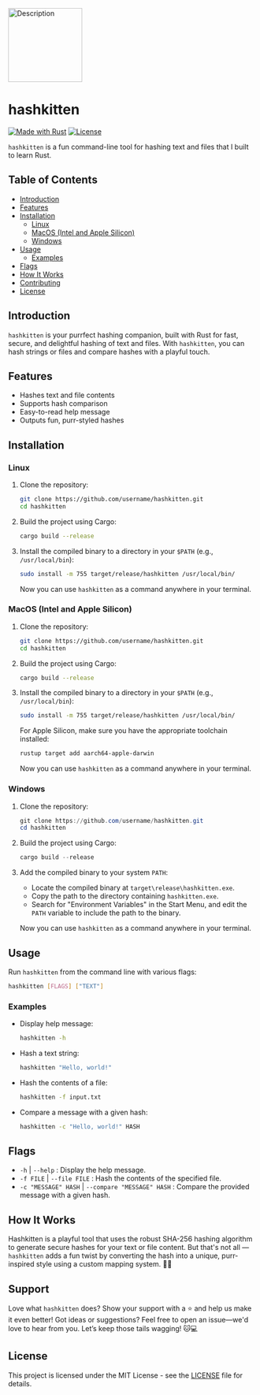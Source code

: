 <img src="https://media4.giphy.com/media/v1.Y2lkPTc5MGI3NjExZnByemp3MGJ5YzFhMHJ3djVueGI1cTNwYnFucjI3bWhrYnM2bDB4eiZlcD12MV9pbnRlcm5hbF9naWZfYnlfaWQmY3Q9Zw/vKH4mU0p1leRjYRyjx/giphy.webp" alt="Description" width="150">

# hashkitten

[![Made with Rust](https://img.shields.io/badge/made%20with-Rust-blue.svg)](https://www.rust-lang.org/)
[![License](https://img.shields.io/badge/license-MIT-green.svg)](LICENSE)

`hashkitten` is a fun command-line tool for hashing text and files that I built to learn Rust.

## Table of Contents

- [Introduction](#introduction)
- [Features](#features)
- [Installation](#installation)
  - [Linux](#linux)
  - [MacOS (Intel and Apple Silicon)](#macos-intel-and-apple-silicon)
  - [Windows](#windows)
- [Usage](#usage)
  - [Examples](#examples)
- [Flags](#flags)
- [How It Works](#how-it-works)
- [Contributing](#contributing)
- [License](#license)

## Introduction

`hashkitten` is your purrfect hashing companion, built with Rust for fast, secure, and delightful hashing of text and files. With `hashkitten`, you can hash strings or files and compare hashes with a playful touch.

## Features

- Hashes text and file contents
- Supports hash comparison
- Easy-to-read help message
- Outputs fun, purr-styled hashes

## Installation

### Linux

1. Clone the repository:
   ```bash
   git clone https://github.com/username/hashkitten.git
   cd hashkitten
   ```

2. Build the project using Cargo:
   ```bash
   cargo build --release
   ```

3. Install the compiled binary to a directory in your `$PATH` (e.g., `/usr/local/bin`):
   ```bash
   sudo install -m 755 target/release/hashkitten /usr/local/bin/
   ```

   Now you can use `hashkitten` as a command anywhere in your terminal.

### MacOS (Intel and Apple Silicon)

1. Clone the repository:
   ```bash
   git clone https://github.com/username/hashkitten.git
   cd hashkitten
   ```

2. Build the project using Cargo:
   ```bash
   cargo build --release
   ```

3. Install the compiled binary to a directory in your `$PATH` (e.g., `/usr/local/bin`):
   ```bash
   sudo install -m 755 target/release/hashkitten /usr/local/bin/
   ```

   For Apple Silicon, make sure you have the appropriate toolchain installed:
   ```bash
   rustup target add aarch64-apple-darwin
   ```

   Now you can use `hashkitten` as a command anywhere in your terminal.

### Windows

1. Clone the repository:
   ```powershell
   git clone https://github.com/username/hashkitten.git
   cd hashkitten
   ```

2. Build the project using Cargo:
   ```powershell
   cargo build --release
   ```

3. Add the compiled binary to your system `PATH`:
   - Locate the compiled binary at `target\release\hashkitten.exe`.
   - Copy the path to the directory containing `hashkitten.exe`.
   - Search for "Environment Variables" in the Start Menu, and edit the `PATH` variable to include the path to the binary.

   Now you can use `hashkitten` as a command anywhere in your terminal.

## Usage

Run `hashkitten` from the command line with various flags:

```bash
hashkitten [FLAGS] ["TEXT"]
```

### Examples

- Display help message:
  ```bash
  hashkitten -h
  ```

- Hash a text string:
  ```bash
  hashkitten "Hello, world!"
  ```

- Hash the contents of a file:
  ```bash
  hashkitten -f input.txt
  ```

- Compare a message with a given hash:
  ```bash
  hashkitten -c "Hello, world!" HASH
  ```

## Flags

- `-h` | `--help` : Display the help message.
- `-f FILE` | `--file FILE` : Hash the contents of the specified file.
- `-c "MESSAGE" HASH` | `--compare "MESSAGE" HASH` : Compare the provided message with a given hash.

## How It Works

Hashkitten is a playful tool that uses the robust SHA-256 hashing algorithm to generate secure hashes for your text or file content. But that's not all — `hashkitten` adds a fun twist by converting the hash into a unique, purr-inspired style using a custom mapping system. 🐾✨

## Support

Love what `hashkitten` does? Show your support with a ⭐️ and help us make it even better! Got ideas or suggestions? Feel free to open an issue—we'd love to hear from you. Let’s keep those tails wagging! 🐱💻

## License

This project is licensed under the MIT License - see the [LICENSE](LICENSE) file for details.
